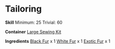 <!-- TITLE: Finely Mixed Fur -->
<!-- SUBTITLE: An elegant spread of white, black, and calico furs, blended just so -->

# Tailoring
**Skill**
Minimum: 25
Trivial: 60

**Container**
[Large Sewing Kit](large-sewing-kit)

**Ingredients**
[Black Fur](black-fur) x 1
[White Fur](white-fur) x 1
[Exotic Fur](exotic-fur) x 1